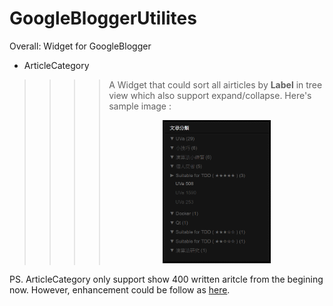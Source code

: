 # GoogleBloggerUtilites
Overall: Widget for  GoogleBlogger

* ArticleCategory
>>>>A Widget that could sort all airticles by **Label** in 
tree view which also support expand/collapse. Here's sample image : 
>>>><div align="center"><img src="https://raw.githubusercontent.com/WindAzure/GoogleBloggerUtilites/master/Samples%20Image/ArticleCategory.png" width="50%" height="50%"></div>


PS.  ArticleCategory only support show 400 written aritcle from the begining now. However, enhancement could be follow as [here](https://too-clever-by-half.blogspot.com/2011/12/blog-feed-500-post-limit-for-more-than.html).

